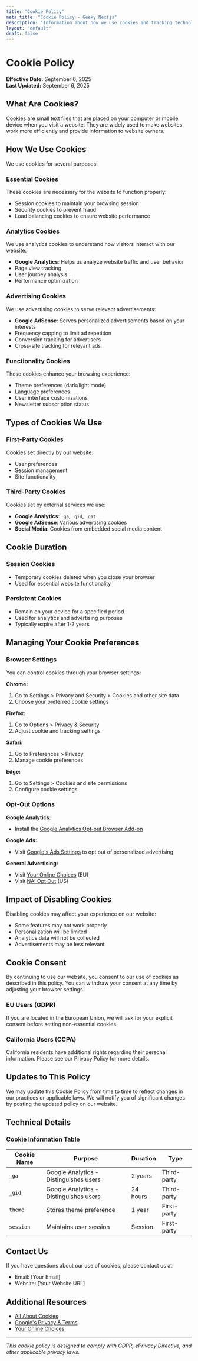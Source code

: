 ```yaml
---
title: "Cookie Policy"
meta_title: "Cookie Policy - Geeky Nextjs"
description: "Information about how we use cookies and tracking technologies on our website"
layout: "default"
draft: false
---
```


# Cookie Policy

**Effective Date:** September 6, 2025  
**Last Updated:** September 6, 2025

## What Are Cookies?

Cookies are small text files that are placed on your computer or mobile device when you visit a website. They are widely used to make websites work more efficiently and provide information to website owners.

## How We Use Cookies

We use cookies for several purposes:

### Essential Cookies
These cookies are necessary for the website to function properly:
- Session cookies to maintain your browsing session
- Security cookies to prevent fraud
- Load balancing cookies to ensure website performance

### Analytics Cookies
We use analytics cookies to understand how visitors interact with our website:
- **Google Analytics**: Helps us analyze website traffic and user behavior
- Page view tracking
- User journey analysis
- Performance optimization

### Advertising Cookies
We use advertising cookies to serve relevant advertisements:
- **Google AdSense**: Serves personalized advertisements based on your interests
- Frequency capping to limit ad repetition
- Conversion tracking for advertisers
- Cross-site tracking for relevant ads

### Functionality Cookies
These cookies enhance your browsing experience:
- Theme preferences (dark/light mode)
- Language preferences
- User interface customizations
- Newsletter subscription status

## Types of Cookies We Use

### First-Party Cookies
Cookies set directly by our website:
- User preferences
- Session management
- Site functionality

### Third-Party Cookies
Cookies set by external services we use:
- **Google Analytics**: `_ga`, `_gid`, `_gat`
- **Google AdSense**: Various advertising cookies
- **Social Media**: Cookies from embedded social media content

## Cookie Duration

### Session Cookies
- Temporary cookies deleted when you close your browser
- Used for essential website functionality

### Persistent Cookies
- Remain on your device for a specified period
- Used for analytics and advertising purposes
- Typically expire after 1-2 years

## Managing Your Cookie Preferences

### Browser Settings
You can control cookies through your browser settings:

**Chrome:**
1. Go to Settings > Privacy and Security > Cookies and other site data
2. Choose your preferred cookie settings

**Firefox:**
1. Go to Options > Privacy & Security
2. Adjust cookie and tracking settings

**Safari:**
1. Go to Preferences > Privacy
2. Manage cookie preferences

**Edge:**
1. Go to Settings > Cookies and site permissions
2. Configure cookie settings

### Opt-Out Options

**Google Analytics:**
- Install the [Google Analytics Opt-out Browser Add-on](https://tools.google.com/dlpage/gaoptout)

**Google Ads:**
- Visit [Google's Ads Settings](https://www.google.com/settings/ads) to opt out of personalized advertising

**General Advertising:**
- Visit [Your Online Choices](http://www.youronlinechoices.com/) (EU)
- Visit [NAI Opt Out](http://optout.networkadvertising.org/) (US)

## Impact of Disabling Cookies

Disabling cookies may affect your experience on our website:
- Some features may not work properly
- Personalization will be limited
- Analytics data will not be collected
- Advertisements may be less relevant

## Cookie Consent

By continuing to use our website, you consent to our use of cookies as described in this policy. You can withdraw your consent at any time by adjusting your browser settings.

### EU Users (GDPR)
If you are located in the European Union, we will ask for your explicit consent before setting non-essential cookies.

### California Users (CCPA)
California residents have additional rights regarding their personal information. Please see our Privacy Policy for more details.

## Updates to This Policy

We may update this Cookie Policy from time to time to reflect changes in our practices or applicable laws. We will notify you of significant changes by posting the updated policy on our website.

## Technical Details

### Cookie Information Table

| Cookie Name | Purpose | Duration | Type |
|-------------|---------|----------|------|
| `_ga` | Google Analytics - Distinguishes users | 2 years | Third-party |
| `_gid` | Google Analytics - Distinguishes users | 24 hours | Third-party |
| `theme` | Stores theme preference | 1 year | First-party |
| `session` | Maintains user session | Session | First-party |

## Contact Us

If you have questions about our use of cookies, please contact us at:
- Email: [Your Email]
- Website: [Your Website URL]

## Additional Resources

- [All About Cookies](https://www.allaboutcookies.org/)
- [Google's Privacy & Terms](https://policies.google.com/)
- [Your Online Choices](http://www.youronlinechoices.com/)

---

*This cookie policy is designed to comply with GDPR, ePrivacy Directive, and other applicable privacy laws.*